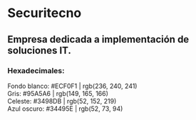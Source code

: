 ﻿# Securitecno
## Empresa dedicada a implementación de soluciones IT.

### Hexadecimales:
Fondo blanco: #ECF0F1 | rgb(236, 240, 241) <br>
Gris: #95A5A6 | rgb(149, 165, 166) <br>
Celeste: #3498DB | rgb(52, 152, 219) <br>
Azul oscuro: #34495E | rgb(52, 73, 94)
